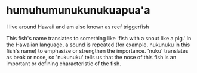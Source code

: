 # humuhumunukunukuapua'a
I live around Hawaii and am also known as reef triggerfish

This fish's name translates to something like 'fish with a snout like a pig.' In the Hawaiian
language, a sound is repeated (for example, nukunuku in this fish's name) to emphasize or strengthen
the importance. 'nuku' translates as beak or nose, so 'nukunuku' tells us that the nose of this fish
is an important or defining characteristic of the fish.